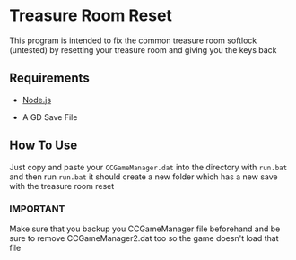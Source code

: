 # Treasure Room Reset

This program is intended to fix the common treasure room softlock (untested) by resetting your treasure room and giving you the keys back

## Requirements

- [Node.js](https://nodejs.org/en/)

- A GD Save File

## How To Use

Just copy and paste your `CCGameManager.dat` into the directory with `run.bat` and then run `run.bat` it should create a new folder which has a new save with the treasure room reset

### IMPORTANT

Make sure that you backup you CCGameManager file beforehand and be sure to remove CCGameManager2.dat too so the game doesn't load that file